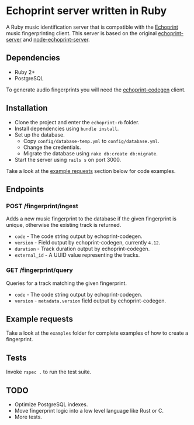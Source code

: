 # Echoprint server written in Ruby

A Ruby music identification server that is compatible with the 
[Echoprint](http://echoprint.me/) music fingerprinting client. This server is based on the original [echoprint-server](https://github.com/echonest/echoprint-server) and [node-echoprint-server](https://github.com/jhurliman/node-echoprint-server).

## Dependencies

- Ruby 2+
- PostgreSQL

To generate audio fingerprints you will need the [echoprint-codegen](https://github.com/echonest/echoprint-codegen) client.

## Installation

- Clone the project and enter the `echoprint-rb` folder.
- Install dependencies using `bundle install`.
- Set up the database.
  - Copy `config/database-temp.yml` to `config/database.yml`. 
  - Change the credentials.
  - Migrate the database using `rake db:create db:migrate`.
- Start the server using `rails s` on port 3000.

Take a look at the [example requests](#example-request) section below for code examples.

## Endpoints

### POST /fingerprint/ingest

Adds a new music fingerprint to the database if the given fingerprint is unique, otherwise the existing track is returned.

- `code` - The code string output by echoprint-codegen.
- `version` - Field output by echoprint-codegen, currently `4.12`.
- `duration` - Track duration output by echoprint-codegen.
- `external_id` - A UUID value representing the tracks.
 
### GET /fingerprint/query

Queries for a track matching the given fingerprint.

- `code` - The code string output by echoprint-codegen.
- `version` - `metadata.version` field output by echoprint-codegen.

## Example requests

Take a look at the `examples` folder for complete examples of how to create a fingerprint.

## Tests

Invoke `rspec .` to run the test suite.

## TODO

- Optimize PostgreSQL indexes.
- Move fingerprint logic into a low level language like Rust or C.
- More tests.